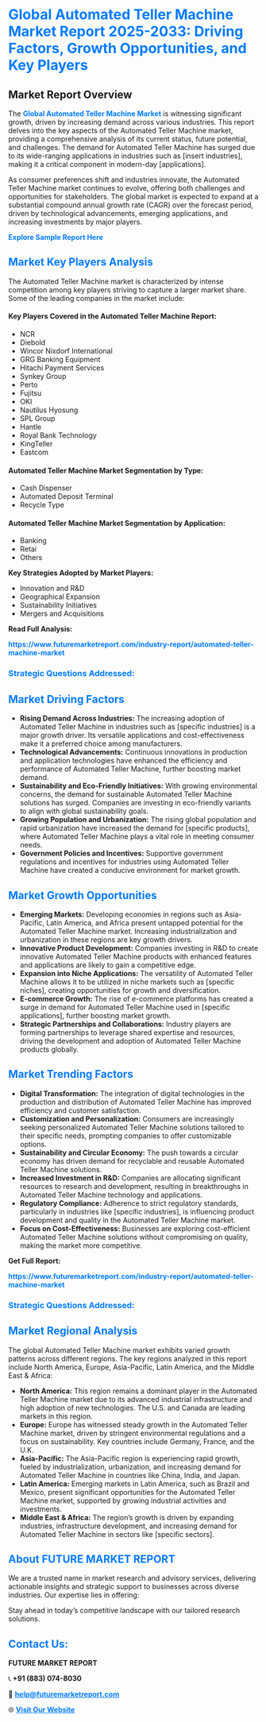 <h1 style="color: #007BFF;">Global Automated Teller Machine Market Report 2025-2033: Driving Factors, Growth Opportunities, and Key Players</h1>

<section id="overview">
<h2>Market Report Overview</h2>
<p>The <a href="https://www.futuremarketreport.com/industry-report/automated-teller-machine-market" style="color: #007BFF; text-decoration: none;"><strong>Global Automated Teller Machine Market</strong></a> is witnessing significant growth, driven by increasing demand across various industries. This report delves into the key aspects of the Automated Teller Machine market, providing a comprehensive analysis of its current status, future potential, and challenges. The demand for Automated Teller Machine has surged due to its wide-ranging applications in industries such as [insert industries], making it a critical component in modern-day [applications].</p>
<p>As consumer preferences shift and industries innovate, the Automated Teller Machine market continues to evolve, offering both challenges and opportunities for stakeholders. The global market is expected to expand at a substantial compound annual growth rate (CAGR) over the forecast period, driven by technological advancements, emerging applications, and increasing investments by major players.</p>
</section>

<section id="overview">
<p><a href="https://www.futuremarketreport.com/request-sample/reportId=103417" style="color: #007BFF; text-decoration: none;"><strong>Explore Sample Report Here</strong></a></p>
</section>

<section id="key-players">
<h2 style="color: #007BFF;">Market Key Players Analysis</h2>
<p>The Automated Teller Machine market is characterized by intense competition among key players striving to capture a larger market share. Some of the leading companies in the market include:</p>
<h4>Key Players Covered in the Automated Teller Machine Report:</h4>
<ul><li>NCR</li><li>Diebold</li><li>Wincor Nixdorf International</li><li>GRG Banking Equipment</li><li>Hitachi Payment Services</li><li>Synkey Group</li><li>Perto</li><li>Fujitsu</li><li>OKI</li><li>Nautilus Hyosung</li><li>SPL Group</li><li>Hantle</li><li>Royal Bank Technology</li><li>KingTeller</li><li>Eastcom</li></ul>
<h4>Automated Teller Machine Market Segmentation by Type:</h4>
<ul><li>Cash Dispenser</li><li>Automated Deposit Terminal</li><li>Recycle Type</li></ul>

<h4>Automated Teller Machine Market Segmentation by Application:</h4>
<ul><li>Banking</li><li>Retai</li><li>Others</li></ul>
<p><strong>Key Strategies Adopted by Market Players:</strong></p>
<ul>
<li>Innovation and R&D</li>
<li>Geographical Expansion</li>
<li>Sustainability Initiatives</li>
<li>Mergers and Acquisitions</li>
</ul>
</section>

<section>
<p><strong>Read Full Analysis: </strong></p><a href="https://www.futuremarketreport.com/industry-report/automated-teller-machine-market" style="color: #007BFF; text-decoration: none;"><strong>https://www.futuremarketreport.com/industry-report/automated-teller-machine-market</strong></a>
<h3 style="color: #007BFF;">Strategic Questions Addressed:</h3>
</section>

<section id="driving-factors">
<h2 style="color: #007BFF;">Market Driving Factors</h2>
<ul>
<li><strong>Rising Demand Across Industries:</strong> The increasing adoption of Automated Teller Machine in industries such as [specific industries] is a major growth driver. Its versatile applications and cost-effectiveness make it a preferred choice among manufacturers.</li>
<li><strong>Technological Advancements:</strong> Continuous innovations in production and application technologies have enhanced the efficiency and performance of Automated Teller Machine, further boosting market demand.</li>
<li><strong>Sustainability and Eco-Friendly Initiatives:</strong> With growing environmental concerns, the demand for sustainable Automated Teller Machine solutions has surged. Companies are investing in eco-friendly variants to align with global sustainability goals.</li>
<li><strong>Growing Population and Urbanization:</strong> The rising global population and rapid urbanization have increased the demand for [specific products], where Automated Teller Machine plays a vital role in meeting consumer needs.</li>
<li><strong>Government Policies and Incentives:</strong> Supportive government regulations and incentives for industries using Automated Teller Machine have created a conducive environment for market growth.</li>
</ul>
</section>

<section id="growth-opportunities">
<h2 style="color: #007BFF;">Market Growth Opportunities</h2>
<ul>
<li><strong>Emerging Markets:</strong> Developing economies in regions such as Asia-Pacific, Latin America, and Africa present untapped potential for the Automated Teller Machine market. Increasing industrialization and urbanization in these regions are key growth drivers.</li>
<li><strong>Innovative Product Development:</strong> Companies investing in R&D to create innovative Automated Teller Machine products with enhanced features and applications are likely to gain a competitive edge.</li>
<li><strong>Expansion into Niche Applications:</strong> The versatility of Automated Teller Machine allows it to be utilized in niche markets such as [specific niches], creating opportunities for growth and diversification.</li>
<li><strong>E-commerce Growth:</strong> The rise of e-commerce platforms has created a surge in demand for Automated Teller Machine used in [specific applications], further boosting market growth.</li>
<li><strong>Strategic Partnerships and Collaborations:</strong> Industry players are forming partnerships to leverage shared expertise and resources, driving the development and adoption of Automated Teller Machine products globally.</li>
</ul>
</section>

<section id="trending-factors">
<h2 style="color: #007BFF;">Market Trending Factors</h2>
<ul>
<li><strong>Digital Transformation:</strong> The integration of digital technologies in the production and distribution of Automated Teller Machine has improved efficiency and customer satisfaction.</li>
<li><strong>Customization and Personalization:</strong> Consumers are increasingly seeking personalized Automated Teller Machine solutions tailored to their specific needs, prompting companies to offer customizable options.</li>
<li><strong>Sustainability and Circular Economy:</strong> The push towards a circular economy has driven demand for recyclable and reusable Automated Teller Machine solutions.</li>
<li><strong>Increased Investment in R&D:</strong> Companies are allocating significant resources to research and development, resulting in breakthroughs in Automated Teller Machine technology and applications.</li>
<li><strong>Regulatory Compliance:</strong> Adherence to strict regulatory standards, particularly in industries like [specific industries], is influencing product development and quality in the Automated Teller Machine market.</li>
<li><strong>Focus on Cost-Effectiveness:</strong> Businesses are exploring cost-efficient Automated Teller Machine solutions without compromising on quality, making the market more competitive.</li>
</ul>
</section>

<section>
<p><strong>Get Full Report: </strong></p><a href="https://www.futuremarketreport.com/industry-report/automated-teller-machine-market" style="color: #007BFF; text-decoration: none;"><strong>https://www.futuremarketreport.com/industry-report/automated-teller-machine-market</strong></a>
<h3 style="color: #007BFF;">Strategic Questions Addressed:</h3>
</section>


<section id="regional-analysis">
<h2 style="color: #007BFF;">Market Regional Analysis</h2>
<p>The global Automated Teller Machine market exhibits varied growth patterns across different regions. The key regions analyzed in this report include North America, Europe, Asia-Pacific, Latin America, and the Middle East & Africa:</p>
<ul>
<li><strong>North America:</strong> This region remains a dominant player in the Automated Teller Machine market due to its advanced industrial infrastructure and high adoption of new technologies. The U.S. and Canada are leading markets in this region.</li>
<li><strong>Europe:</strong> Europe has witnessed steady growth in the Automated Teller Machine market, driven by stringent environmental regulations and a focus on sustainability. Key countries include Germany, France, and the U.K.</li>
<li><strong>Asia-Pacific:</strong> The Asia-Pacific region is experiencing rapid growth, fueled by industrialization, urbanization, and increasing demand for Automated Teller Machine in countries like China, India, and Japan.</li>
<li><strong>Latin America:</strong> Emerging markets in Latin America, such as Brazil and Mexico, present significant opportunities for the Automated Teller Machine market, supported by growing industrial activities and investments.</li>
<li><strong>Middle East & Africa:</strong> The region’s growth is driven by expanding industries, infrastructure development, and increasing demand for Automated Teller Machine in sectors like [specific sectors].</li>
</ul>
</section>

<footer>
<h2 style="color: #007BFF;">About FUTURE MARKET REPORT</h2>
<p>We are a trusted name in market research and advisory services, delivering actionable insights and strategic support to businesses across diverse industries. Our expertise lies in offering:</p>

<p>Stay ahead in today’s competitive landscape with our tailored research solutions.</p>

<h2 style="color: #007BFF;">Contact Us:</h2>
<p><strong>FUTURE MARKET REPORT</strong></p>
<p>📞 <strong>+91 (883) 074-8030</strong></p>
<p>📧 <strong><a href="mailto:help@futuremarketreport.com" style="color: #007BFF;">help@futuremarketreport.com</a></strong></p>
<p>🌐 <strong><a href="https://www.futuremarketreport.com/" style="color: #007BFF;">Visit Our Website</a></strong></p>
</footer>